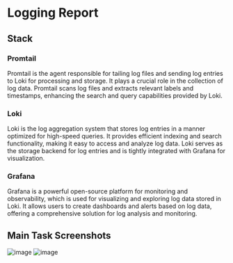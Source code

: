 # Logging Report

## Stack

### Promtail

Promtail is the agent responsible for tailing log files and sending log entries to Loki for processing and storage. It plays a crucial role in the collection of log data. Promtail scans log files and extracts relevant labels and timestamps, enhancing the search and query capabilities provided by Loki.

### Loki

Loki is the log aggregation system that stores log entries in a manner optimized for high-speed queries. It provides efficient indexing and search functionality, making it easy to access and analyze log data. Loki serves as the storage backend for log entries and is tightly integrated with Grafana for visualization.

### Grafana

Grafana is a powerful open-source platform for monitoring and observability, which is used for visualizing and exploring log data stored in Loki. It allows users to create dashboards and alerts based on log data, offering a comprehensive solution for log analysis and monitoring.

## Main Task Screenshots
![image](https://github.com/frog-da/DevOps/assets/84839431/901c09c9-d510-4678-ba50-dc6f3a55b711)
![image](https://github.com/frog-da/DevOps/assets/84839431/8566b7f4-dae7-407a-8aaa-79c09497bcb0)
